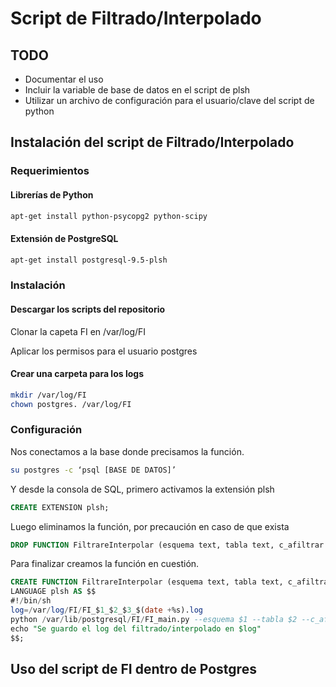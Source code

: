 
# Script de Filtrado/Interpolado

## TODO

* Documentar el uso
* Incluir la variable de base de datos en el script de plsh
* Utilizar un archivo de configuración para el usuario/clave del script de python

## Instalación del script de Filtrado/Interpolado

### Requerimientos

#### Librerías de Python
```bash
apt-get install python-psycopg2 python-scipy
```

#### Extensión de PostgreSQL
```bash
apt-get install postgresql-9.5-plsh
```

### Instalación

#### Descargar los scripts del repositorio

Clonar la capeta FI en /var/log/FI

Aplicar los permisos para el usuario postgres

#### Crear una carpeta para los logs

```bash
mkdir /var/log/FI
chown postgres. /var/log/FI
```
### Configuración

Nos conectamos a la base donde precisamos la función.

```bash
su postgres -c ‘psql [BASE DE DATOS]’
```

Y desde la consola de SQL, primero activamos la extensión plsh
```sql
CREATE EXTENSION plsh;
```

Luego eliminamos la función, por precaución en caso de que exista
```sql
DROP FUNCTION FiltrareInterpolar (esquema text, tabla text, c_afiltrar text);
```

Para finalizar creamos la función en cuestión.
```sql
CREATE FUNCTION FiltrareInterpolar (esquema text, tabla text, c_afiltrar text) RETURNS text
LANGUAGE plsh AS $$
#!/bin/sh
log=/var/log/FI/FI_$1_$2_$3_$(date +%s).log
python /var/lib/postgresql/FI/FI_main.py --esquema $1 --tabla $2 --c_afiltrar $3 > $log
echo "Se guardo el log del filtrado/interpolado en $log"
$$;
```

## Uso del script de FI dentro de Postgres


